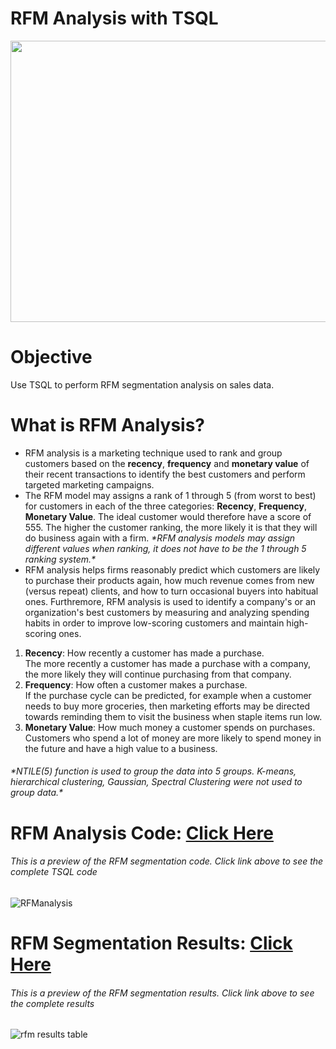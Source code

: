 # RFM Analysis with TSQL

<p align = "center">
<img width = 650px height = 450px src = "https://user-images.githubusercontent.com/110753469/208200867-0d9ef64a-043a-4dce-9af6-d3898227aac2.png">
</p>

# Objective
Use TSQL to perform RFM segmentation analysis on sales data.

# What is RFM Analysis?

<ul>
  <li> RFM analysis is a marketing technique used to rank and group customers based on the <b>recency</b>, <b>frequency</b> and <b>monetary value</b> of their recent transactions to identify the best customers and perform targeted marketing campaigns.</li>
    
  <li>The RFM model may assigns a rank of 1 through 5 (from worst to best) for customers in each of the three categories: <b>Recency</b>, <b>Frequency</b>, <b>Monetary Value</b>. The ideal customer would therefore have a score of 555. The higher the customer ranking, the more likely it is that they will do business again with a firm. <i>*RFM analysis models may assign different values when ranking, it does not have to be the 1 through 5 ranking system.*</i></li>
  
  <li>RFM analysis helps firms reasonably predict which customers are likely to purchase their products again, how much revenue comes from new (versus repeat) clients, and how to turn occasional buyers into habitual ones. Furthremore, RFM analysis is used to identify a company's or an organization's best customers by measuring and analyzing spending habits in order to improve low-scoring customers and maintain high-scoring ones.
  </li>
</ul>

<ol>
<li><b>Recency</b>: How recently a customer has made a purchase.<br>The more recently a customer has made a purchase with a company, the more likely they will continue  purchasing from that company.</br></li>
<li><b>Frequency</b>: How often a customer makes a purchase.<br>If the purchase cycle can be predicted, for example when a customer needs to buy more groceries, then marketing efforts may be directed towards reminding them to visit the business when staple items run low.</br></li>
<li><b>Monetary Value</b>: How much money a customer spends on purchases. <br>Customers who spend a lot of money are more likely to spend money in the future and have a high value to a business.</br></li>
</ol>

<h6><i>*NTILE(5) function is used to group the data into 5 groups. K-means, hierarchical clustering, Gaussian, Spectral Clustering were not used to group data.*</i></h6>


# RFM Analysis Code: [Click Here](https://github.com/GabrielMacJr/RFM_Analysis/blob/master/RFMSQLQuery.sql)
<h6>This is a preview of the RFM segmentation code. Click link above to see the complete TSQL code</h6>

![RFManalysis](https://user-images.githubusercontent.com/110753469/199351827-affb5f57-d1cb-423f-b38a-cd134bf5f10e.PNG)

# RFM Segmentation Results: [Click Here](https://github.com/GabrielMacJr/RFM_Analysis/blob/master/RFM%20Analysis%20Segmentation%20Results.txt)
 <h6>This is a preview of the RFM segmentation results. Click link above to see the complete results </h6>

![rfm results table](https://user-images.githubusercontent.com/110753469/208203093-f0ae508d-9abb-41be-b2cc-e8f9c97cd3d9.PNG)
